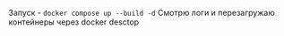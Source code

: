 Запуск - ```docker compose up --build -d```
Смотрю логи и перезагружаю контейнеры через docker desctop
